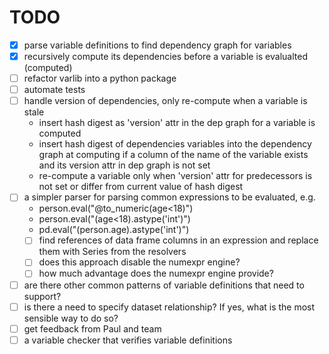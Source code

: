 # TODO
- [x] parse variable definitions to find dependency graph for variables
- [x] recursively compute its dependencies before a variable is evalualted (computed)
- [ ] refactor varlib into a python package
- [ ] automate tests
- [ ] handle version of dependencies, only re-compute when a variable is stale
   - insert hash digest as 'version' attr in the dep graph for a variable is computed
   - insert hash digest of dependencies variables into the dependency graph at computing if a column of the name of the variable exists and its version attr in dep graph is not set
   - re-compute a variable only when 'version' attr for predecessors is not set or differ from current value of hash digest
- [ ] a simpler parser for parsing common expressions to be evaluated, e.g.
   * person.eval("@to_numeric(age<18)")
   * person.eval("(age<18).astype('int')")
   * pd.eval("(person.age).astype('int')")
   - [ ] find references of data frame columns in an expression and replace them with Series from the resolvers
   - [ ] does this approach disable the numexpr engine?
   - [ ] how much advantage does the numexpr engine provide?
- [ ] are there other common patterns of variable definitions that need to support?
- [ ] is there a need to specify dataset relationship? If yes, what is the most sensible way to do so?
- [ ] get feedback from Paul and team
- [ ] a variable checker that verifies variable definitions
